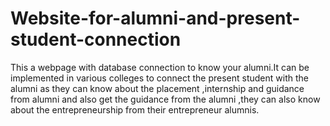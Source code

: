 # Website-for-alumni-and-present-student-connection
This a webpage with database connection to know your alumni.It can be implemented in various colleges to connect the present  student with the  alumni as they can know about the placement ,internship and guidance from alumni and also get the guidance from the alumni ,they can also know about the entrepreneurship from their entrepreneur alumnis. 
